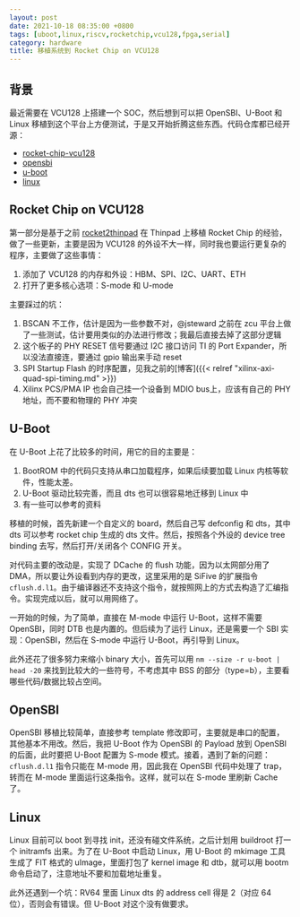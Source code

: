 ```yaml
---
layout: post
date: 2021-10-18 08:35:00 +0800
tags: [uboot,linux,riscv,rocketchip,vcu128,fpga,serial]
category: hardware
title: 移植系统到 Rocket Chip on VCU128
---
```


## 背景

最近需要在 VCU128 上搭建一个 SOC，然后想到可以把 OpenSBI、U-Boot 和 Linux 移植到这个平台上方便测试，于是又开始折腾这些东西。代码仓库都已经开源：

- [rocket-chip-vcu128](https://github.com/jiegec/rocket-chip-vcu128)
- [opensbi](https://github.com/jiegec/opensbi/tree/rocket-chip-vcu128)
- [u-boot](https://github.com/jiegec/u-boot/tree/rocket-chip-vcu128)
- [linux](https://github.com/jiegec/linux/tree/rocket-chip-vcu128)

## Rocket Chip on VCU128

第一部分是基于之前 [rocket2thinpad](https://github.com/jiegec/rocket2thinpad) 在 Thinpad 上移植 Rocket Chip 的经验，做了一些更新，主要是因为 VCU128 的外设不大一样，同时我也要运行更复杂的程序，主要做了这些事情：

1. 添加了 VCU128 的内存和外设：HBM、SPI、I2C、UART、ETH
2. 打开了更多核心选项：S-mode 和 U-mode

主要踩过的坑：

1. BSCAN 不工作，估计是因为一些参数不对，@jsteward 之前在 zcu 平台上做了一些测试，估计要用类似的办法进行修改；我最后直接去掉了这部分逻辑
2. 这个板子的 PHY RESET 信号要通过 I2C 接口访问 TI 的 Port Expander，所以没法直接连，要通过 gpio 输出来手动 reset
3. SPI Startup Flash 的时序配置，见我之前的[博客]({{< relref "xilinx-axi-quad-spi-timing.md" >}})
4. Xilinx PCS/PMA IP 也会自己挂一个设备到 MDIO bus上，应该有自己的 PHY 地址，而不要和物理的 PHY 冲突

## U-Boot

在 U-Boot 上花了比较多的时间，用它的目的主要是：

1. BootROM 中的代码只支持从串口加载程序，如果后续要加载 Linux 内核等软件，性能太差。
2. U-Boot 驱动比较完善，而且 dts 也可以很容易地迁移到 Linux 中
3. 有一些可以参考的资料

移植的时候，首先新建一个自定义的 board，然后自己写 defconfig 和 dts，其中 dts 可以参考 rocket chip 生成的 dts 文件。然后，按照各个外设的 device tree binding 去写，然后打开/关闭各个 CONFIG 开关。

对代码主要的改动是，实现了 DCache 的 flush 功能，因为以太网部分用了 DMA，所以要让外设看到内存的更改，这里采用的是 SiFive 的扩展指令 `cflush.d.l1`。由于编译器还不支持这个指令，就按照网上的方式去构造了汇编指令。实现完成以后，就可以用网络了。

一开始的时候，为了简单，直接在 M-mode 中运行 U-Boot，这样不需要 OpenSBI，同时 DTB 也是内置的。但后续为了运行 Linux，还是需要一个 SBI 实现：OpenSBI，然后在 S-mode 中运行 U-Boot，再引导到 Linux。

此外还花了很多努力来缩小 binary 大小，首先可以用 `nm --size -r u-boot | head -20` 来找到比较大的一些符号，不考虑其中 BSS 的部分（type=b），主要看哪些代码/数据比较占空间。

## OpenSBI

OpenSBI 移植比较简单，直接参考 template 修改即可，主要就是串口的配置，其他基本不用改。然后，我把 U-Boot 作为 OpenSBI 的 Payload 放到 OpenSBI 的后面，此时要把 U-Boot 配置为 S-mode 模式。接着，遇到了新的问题：`cflush.d.l1` 指令只能在 M-mode 用，因此我在 OpenSBI 代码中处理了 trap，转而在 M-mode 里面运行这条指令。这样，就可以在 S-mode 里刷新 Cache 了。

## Linux

Linux 目前可以 boot 到寻找 init，还没有碰文件系统，之后计划用 buildroot 打一个 initramfs 出来。为了在 U-Boot 中启动 Linux，用 U-Boot 的 mkimage 工具生成了 FIT 格式的 uImage，里面打包了 kernel image 和 dtb，就可以用 bootm 命令启动了，注意地址不要和加载地址重复。

此外还遇到一个坑：RV64 里面 Linux dts 的 address cell 得是 2（对应 64 位），否则会有错误。但 U-Boot 对这个没有做要求。
